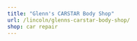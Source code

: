 ```yaml
---
title: "Glenn's CARSTAR Body Shop"
url: /lincoln/glenns-carstar-body-shop/
shop: car repair
---
```


